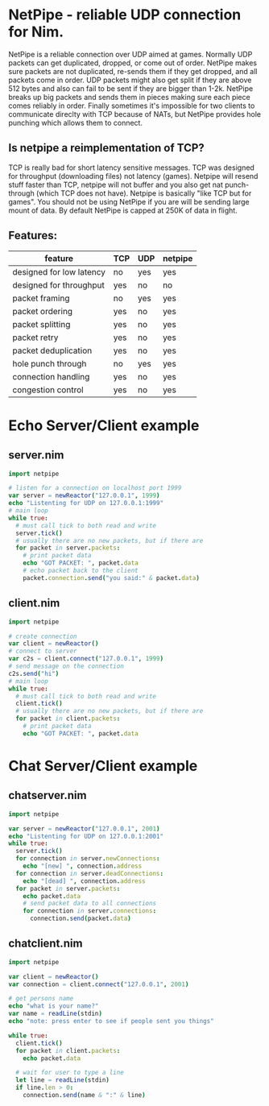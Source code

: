 # NetPipe - reliable UDP connection for Nim.

NetPipe is a reliable connection over UDP aimed at games. Normally UDP packets can get duplicated, dropped, or come out of order. NetPipe makes sure packets are not duplicated, re-sends them if they get dropped, and all packets come in order. UDP packets might also get split if they are above 512 bytes and also can fail to be sent if they are bigger than 1-2k. NetPipe breaks up big packets and sends them in pieces making sure each piece comes reliably in order. Finally sometimes it's impossible for two clients to communicate direclty with TCP because of NATs, but NetPipe provides hole punching which allows them to connect.

## Is netpipe a reimplementation of TCP?

TCP is really bad for short latency sensitive messages. TCP was designed for throughput (downloading files) not latency (games). Netpipe will resend stuff faster than TCP, netpipe will not buffer and you also get nat punch-through (which TCP does not have). Netpipe is basically "like TCP but for games". You should not be using NetPipe if you are will be sending large mount of data. By default NetPipe is capped at 250K of data in flight.

## Features:

| feature                   | TCP   | UDP      | netpipe |
| ------------------------- | ----- | -------- | ------- |
| designed for low latency  | no    | yes      | yes     |
| designed for throughput   | yes   | no       | no      |
| packet framing            | no    | yes      | yes     |
| packet ordering           | yes   | no       | yes     |
| packet splitting          | yes   | no       | yes     |
| packet retry              | yes   | no       | yes     |
| packet deduplication      | yes   | no       | yes     |
| hole punch through        | no    | yes      | yes     |
| connection handling       | yes   | no       | yes     |
| congestion control        | yes   | no       | yes     |


# Echo Server/Client example

## server.nim

```nim
import netpipe

# listen for a connection on localhost port 1999
var server = newReactor("127.0.0.1", 1999)
echo "Listenting for UDP on 127.0.0.1:1999"
# main loop
while true:
  # must call tick to both read and write
  server.tick()
  # usually there are no new packets, but if there are
  for packet in server.packets:
    # print packet data
    echo "GOT PACKET: ", packet.data
    # echo packet back to the client
    packet.connection.send("you said:" & packet.data)

```

## client.nim

```nim
import netpipe

# create connection
var client = newReactor()
# connect to server
var c2s = client.connect("127.0.0.1", 1999)
# send message on the connection
c2s.send("hi")
# main loop
while true:
  # must call tick to both read and write
  client.tick()
  # usually there are no new packets, but if there are
  for packet in client.packets:
    # print packet data
    echo "GOT PACKET: ", packet.data
```

# Chat Server/Client example

## chatserver.nim

```nim
import netpipe

var server = newReactor("127.0.0.1", 2001)
echo "Listenting for UDP on 127.0.0.1:2001"
while true:
  server.tick()
  for connection in server.newConnections:
    echo "[new] ", connection.address
  for connection in server.deadConnections:
    echo "[dead] ", connection.address
  for packet in server.packets:
    echo packet.data
    # send packet data to all connections
    for connection in server.connections:
      connection.send(packet.data)
```

## chatclient.nim

```nim
import netpipe

var client = newReactor()
var connection = client.connect("127.0.0.1", 2001)

# get persons name
echo "what is your name?"
var name = readLine(stdin)
echo "note: press enter to see if people sent you things"

while true:
  client.tick()
  for packet in client.packets:
    echo packet.data

  # wait for user to type a line
  let line = readLine(stdin)
  if line.len > 0:
    connection.send(name & ":" & line)
```